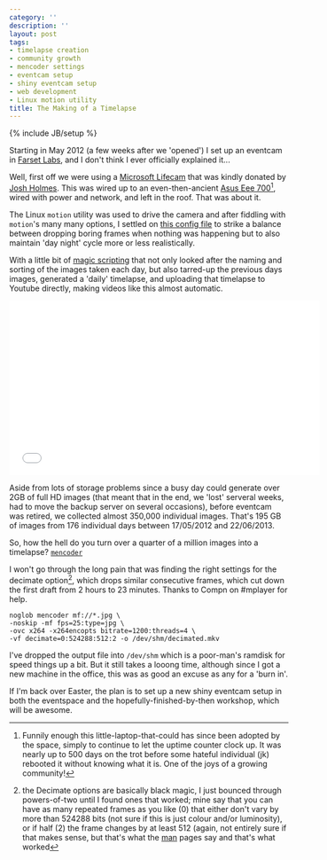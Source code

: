 ```yaml
---
category: ''
description: ''
layout: post
tags:
- timelapse creation
- community growth
- mencoder settings
- eventcam setup
- shiny eventcam setup
- web development
- Linux motion utility
title: The Making of a Timelapse
---
```


{% include JB/setup %}

Starting in May 2012 (a few weeks after we 'opened') I set up an eventcam in [Farset Labs](http://farsetlabs.org.uk), and I don't think I ever officially explained it...

Well, first off we were using a [Microsoft Lifecam](http://www.microsoft.com/hardware/en-gb/p/lifecam-cinema) that was kindly donated by [Josh Holmes](https://twitter.com/joshholmes). This was wired up to an even-then-ancient [Asus Eee 700](http://en.wikipedia.org/wiki/Asus_Eee_PC#Eee_700_series)[^1], wired with power and network, and left in the roof. That was about it.

The Linux `motion` utility was used to drive the camera and after fiddling with `motion`'s many many options, I settled on [this config file](https://gist.github.com/andrewbolster/8373019) to strike a balance between dropping boring frames when nothing was happening but to also maintain 'day night' cycle more or less realistically.

With a little bit of [magic scripting](https://gist.github.com/andrewbolster/8373242) that not only looked after the naming and sorting of the images taken each day, but also tarred-up the previous days images, generated a 'daily' timelapse, and uploading that timelapse to Youtube directly, making videos like this almost automatic.

<iframe width="560" height="315" src="//www.youtube.com/embed/Hc0PBWFCblQ" frameborder="0" allowfullscreen></iframe>

Aside from lots of storage problems since a busy day could generate over 2GB of full HD images (that meant that in the end, we 'lost' serveral weeks, had to move the backup server on several occasions), before eventcam was retired, we collected almost 350,000 individual images. That's 195 GB of images from 176 individual days between 17/05/2012 and 22/06/2013.

So, how the hell do you turn over a quarter of a million images into a timelapse? [`mencoder`](http://en.wikipedia.org/wiki/MEncoder)

I won't go through the long pain that was finding the right settings for the decimate option[^2], which drops similar consecutive frames, which cut down the first draft from 2 hours to 23 minutes. Thanks to Compn on #mplayer for help.

~~~~ shell
noglob mencoder mf://*.jpg \
-noskip -mf fps=25:type=jpg \
-ovc x264 -x264encopts bitrate=1200:threads=4 \
-vf decimate=0:524288:512:2 -o /dev/shm/decimated.mkv
~~~~

I've dropped the output file into `/dev/shm` which is a poor-man's ramdisk for speed things up a bit. But it still takes a looong time, although since I got a new machine in the office, this was as good an excuse as any for a 'burn in'.


If I'm back over Easter, the plan is to set up a new shiny eventcam setup in both the eventspace and the hopefully-finished-by-then workshop, which will be awesome.


[^1]: Funnily enough this little-laptop-that-could has since been adopted by the space, simply to continue to let the uptime counter clock up. It was nearly up to 500 days on the trot before some hateful individual (jk) rebooted it without knowing what it is. One of the joys of a growing community!

[^2]: the Decimate options are basically black magic, I just bounced through powers-of-two until I found ones that worked; mine say that you can have as many repeated frames as you like (0) that either don't vary by more than 524288 bits (not sure if this is just colour and/or luminosity), or if half (2) the frame changes by at least 512 (again, not entirely sure if that makes sense, but that's what the [man](http://www.mplayerhq.hu/DOCS/man/en/mplayer.1.html) pages say and that's what worked

